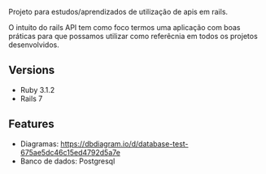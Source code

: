 Projeto para estudos/aprendizados de utilização de apis em rails. 

O intuito do rails API tem como foco termos uma aplicação com boas práticas para que possamos utilizar como referêcnia em todos os projetos desenvolvidos. 

## Versions 
- Ruby 3.1.2
- Rails 7

## Features 
- Diagramas: https://dbdiagram.io/d/database-test-675ae5dc46c15ed4792d5a7e
- Banco de dados: Postgresql